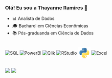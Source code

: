 ### Olá! Eu sou a Thayanne Ramires 👋

- 📊 Analista de Dados
- 🎓 Bacharel em Ciências Econômicas
- 📚 Pós-graduanda em Ciência de Dados
<div style="display: inline_block"><br>
<img align="center" alt="SQL" height="40" width="40" src="https://cdn.jsdelivr.net/gh/devicons/devicon@latest/icons/azuresqldatabase/azuresqldatabase-original.svg">
<img align="center" alt="PowerBI" height="40" width="40" src="https://uxwing.com/wp-content/themes/uxwing/download/brands-and-social-media/power-bi-icon.png">
 <img align="center" alt="Qlik" height="60" width="60" src="https://www.svgrepo.com/show/354242/qlik.svg">
<img align="center" alt="RStudio" height="40" width="40" src="https://cdn.jsdelivr.net/gh/devicons/devicon@latest/icons/rstudio/rstudio-original.svg">
<img align="center" alt="Python" height="40" width="40" src="https://raw.githubusercontent.com/devicons/devicon/master/icons/python/python-original.svg">
<img align="center" alt="Excel" height="40" width="40" src="https://icons.veryicon.com/png/o/miscellaneous/logo-design-of-lingzhuyun/icon-file-type-excel.png">
</div>
 
   ##
 
<div>  
  <a href = "mailto:thayanneramires@gmail.com"><img src="https://img.shields.io/badge/Gmail-D14836?style=for-the-badge&logo=gmail&logoColor=white" target="_blank"></a>
  <a href="https://www.linkedin.com/in/thayanneramires/" target="_blank"><img src="https://img.shields.io/badge/-LinkedIn-%230077B5?style=for-the-badge&logo=linkedin&logoColor=white" target="_blank"></a>  
</div>
